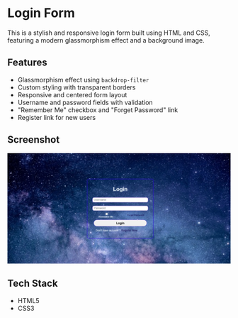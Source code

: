 # Login Form

This is a stylish and responsive login form built using HTML and CSS, featuring a modern glassmorphism effect and a background image.

## Features

-  Glassmorphism effect using `backdrop-filter`
-  Custom styling with transparent borders
-  Responsive and centered form layout
-  Username and password fields with validation
-  "Remember Me" checkbox and "Forget Password" link
-  Register link for new users

## Screenshot

![ss](./image.png)

## Tech Stack

- HTML5
- CSS3

